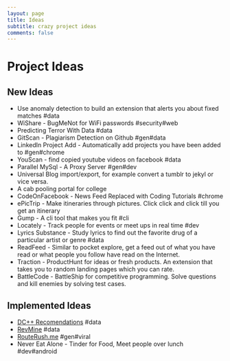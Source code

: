 ```yaml
---
layout: page
title: Ideas
subtitle: crazy project ideas
comments: false
---
```


# Project Ideas

## New Ideas

- Use anomaly detection to build an extension that alerts you about fixed matches #data
- WiShare - BugMeNot for WiFi passwords #security#web
- Predicting Terror With Data #data
- GitScan - Plagiarism Detection on Github #gen#data
- LinkedIn Project Add - Automatically add projects you have been added to #gen#chrome
- YouScan - find copied youtube videos on facebook #data
- Parallel MySql - A Proxy Server #gen#dev
- Universal Blog import/export, for example convert a tumblr to jekyl or vice versa.
- A cab pooling portal for college
- CodeOnFacebook - News Feed Replaced with Coding Tutorials #chrome
- ePicTrip - Make itineraries through pictures. Click click and click till you get an itinerary
- Gump - A cli tool that makes you fit #cli
- Locately - Track people for events or meet ups in real time #dev
- Lyrics Substance - Study lyrics to find out the favorite drug of a particular artist or genre #data
- ReadFeed - Similar to pocket explore, get a feed out of what you have read or what people you follow have read on the Internet.
- Traction - ProductHunt for ideas or fresh products. An extension that takes you to random landing pages which you can rate.
- BattleCode - BattleShip for competitive programming. Solve questions and kill enemies by solving test cases.

## Implemented Ideas

- [DC++ Recomendations](https://github.com/h4ck3rk3y/recobot) #data
- [RevMine](https://github.com/Zephrys/RevMineApp)  #data
- [RouteRush.me](https://github.com/Zephrys/RouteRush) #gen#viral
- Never Eat Alone - Tinder for Food, Meet people over lunch #dev#android

